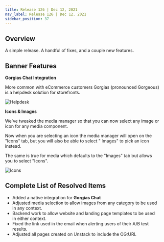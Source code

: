 ```yaml
---
title: Release 126 | Dec 12, 2021
nav_label: Release 126 | Dec 12, 2021
sidebar_position: 37
---
```


## Overview

A simple release. A handful of fixes, and a couple new features.

## Banner Features

**Gorgias Chat Integration**

More common with eCommerce customers Gorgias (pronounced Gorgeous) is a helpdesk solution for storefronts.

![Helpdesk](/assets/studio/Screen_Shot_2021-12-13_at_2.19.41_PM.png)

**Icons & Images**

We've tweaked the media manager so that you can now select any image or icon for any media component.

Now when you are selecting an icon the media manager will open on the "Icons" tab, but you will also be able to select "
Images" to pick an icon instead.

The same is true for media which defaults to the "Images" tab but allows you to select "Icons".

![Icons](/assets/studio/Screen_Shot_2021-12-13_at_2.26.43_PM.png)

## Complete List of Resolved Items

* Added a native integration for **Gorgias Chat**
* Adjusted media selection to allow images from any category to be used in any context.
* Backend work to allow website and landing page templates to be used in either context.
* Fixed the link used in the email when alerting users of their A/B test results.
* Adjusted all pages created on Unstack to include the OG:URL
